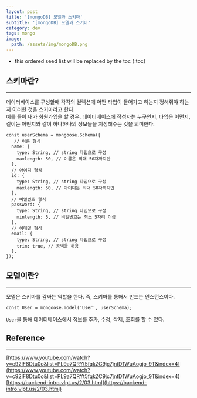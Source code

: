 ```yaml
---
layout: post
title: '[mongoDB] 모델과 스키마'
subtitle: '[mongoDB] 모델과 스키마'
category: dev
tags: mongo
image:
  path: /assets/img/mongoDB.png
---
```


<!-- prettier-ignore -->
* this ordered seed list will be replaced by the toc 
{:toc}

## 스키마란?

---

데이터베이스를 구성할때 각각의 컬렉션에 어떤 타입이 들어가고 하는지 정해줘야 하는지 이러한 것을 스키마라고 한다.  
예를 들어 내가 회원가입을 할 경우, 데이터베이스에 작성자는 누구인지, 타입은 어떤지, 길이는 어떤지와 같이 하나하나의 정보들을 지정해주는 것을 의미한다.

```
const userSchema = mongoose.Schema({
   // 이름 형식
  name: {
    type: String, // string 타입으로 구성
    maxlength: 50, // 이름은 최대 50자까지만
  },
  // 아이디 형식
  id: {
    type: String, // string 타입으로 구성
    maxlength: 50, // 아이디는 최대 50자까지만
  },
  // 비밀번호 형식
  password: {
    type: String, // string 타입으로 구성
    minlength: 5, // 비밀번호는 최소 5자리 이상
  },
  // 이메일 형식
  email: {
    type: String, // string 타입으로 구성
    trim: true, // 공백을 허용
  },
});
```

## 모델이란?

---

모델은 스키마를 감싸는 역할을 한다. 즉, 스키마를 통해서 만드는 인스턴스이다.

```
const User = mongoose.model('User', userSchema);
```

`User`을 통해 데이터베이스에서 정보를 추가, 수정, 삭제, 조회를 할 수 있다.

## Reference

---

[https://www.youtube.com/watch?v=c92IF8Dtu0o&list=PL9a7QRYt5fqkZC9jc7jntD1WuAogjo_9T&index=4](https://www.youtube.com/watch?v=c92IF8Dtu0o&list=PL9a7QRYt5fqkZC9jc7jntD1WuAogjo_9T&index=4)
[https://backend-intro.vlpt.us/2/03.html](https://backend-intro.vlpt.us/2/03.html)
